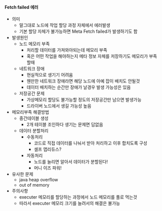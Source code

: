 #### Fetch failed 에러
- 의미
  - 말그대로 노드에 작업 할당 과정 자체에서 에러발생
  - 기본 할당 자체가 불가능하면 Meta Fetch failed가 발생하기도 함
- 발생원인
  - 노드 메모리 부족
    - 처리할 데이터를 가져와야되는데 메모리 부족
    - 혹은 어떤 작업을 해야하는지 메타 정보 자체를 저장하기도 메모리가 부족할때
  - 네트워크 장애
    - 현실적으로 생기기 어려움
    - 웬만한 네트워크 장애라면 해당 노드에 아예 잡이 배치도 안될것
    - 데이터 배치하는 순간만 장애가 날경우 발생 가능성은 있음
  - 저장공간 문제
    - 가상메모리 할당도 불가능할 정도의 저장공간만 남으면 발생가능
    - 드라이버 노드에서 생길 가능성 높음
- 메모리부족 해결방법
  - 중간테이블 생성
    - 2개 테이블 조인하다 생기는 문제면 답없음
  - 데이터 분할처리
    - 수동처리
      - 코드로 직접 데이터를 나눠서 받아 처리하고 이후 합치도록 구성
      - 셀프 맵리듀스?
    - 자동처리
      - 노드를 늘리면 알아서 데이터가 분할된다!
      - 머니 이즈 파워!
- 유사한 문제
  - java heap overflow
  - out of memory
- 주의사항
  - executer 메모리를 할당하는 과정에서 노드 메모리를 풀로 먹는것
  - 따라서 executer 메모리 크기를 늘려서의 해결은 불가능
